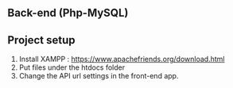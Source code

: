 ## Back-end (Php-MySQL)

## Project setup
1. Install XAMPP : https://www.apachefriends.org/download.html
2. Put files under the htdocs folder
3. Change the API url settings in the front-end app.
